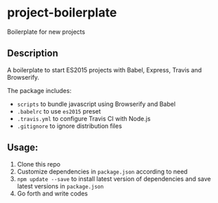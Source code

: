 # project-boilerplate
Boilerplate for new projects

## Description

A boilerplate to start ES2015 projects with Babel, Express, Travis and Browserify.

The package includes:
- `scripts` to bundle javascript using Browserify and Babel
- `.babelrc` to use `es2015` preset
- `.travis.yml` to configure Travis CI with Node.js
- `.gitignore` to ignore distribution files

## Usage:

1. Clone this repo
2. Customize dependencies in `package.json` according to need
2. `npm update --save` to install latest version of dependencies and save latest versions in `package.json`
3. Go forth and write codes
